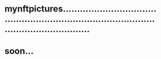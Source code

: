 # mynftpictures....................................................................................................................
# soon...
